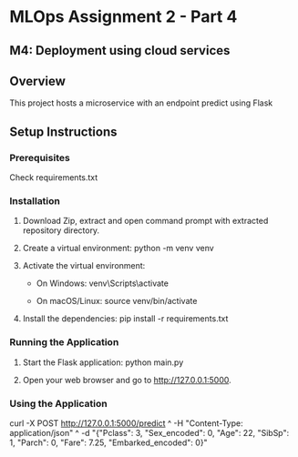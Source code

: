 # MLOps Assignment 2 - Part 4
## M4: Deployment using cloud services



## Overview

This project hosts a microservice with an endpoint predict using Flask

## Setup Instructions

### Prerequisites

Check requirements.txt

### Installation

1. Download Zip, extract and open command prompt with extracted repository directory.
   
2. Create a virtual environment:
    python -m venv venv

3. Activate the virtual environment:

    - On Windows:
        venv\Scripts\activate
      
    - On macOS/Linux:
        source venv/bin/activate

4. Install the dependencies:
    pip install -r requirements.txt

### Running the Application

1. Start the Flask application:
    python main.py

2. Open your web browser and go to http://127.0.0.1:5000.

### Using the Application

curl -X POST  http://127.0.0.1:5000/predict ^
    -H "Content-Type: application/json" ^
    -d "{\"Pclass\": 3, \"Sex_encoded\": 0, \"Age\": 22, \"SibSp\": 1, \"Parch\": 0, \"Fare\": 7.25, \"Embarked_encoded\": 0}"

